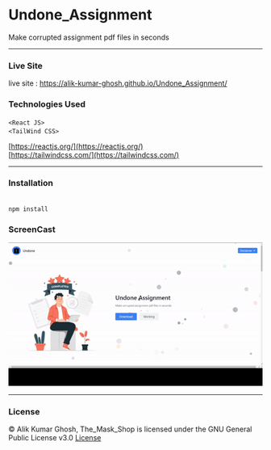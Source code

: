 # Undone_Assignment
Make corrupted assignment pdf files in seconds

---

### Live Site

live site : https://alik-kumar-ghosh.github.io/Undone_Assignment/

### Technologies Used
`<React JS> ` <br>
` <TailWind CSS> `<br>

[https://reactjs.org/](https://reactjs.org/) <br>
[https://tailwindcss.com/](https://tailwindcss.com/) <br>


---

### Installation 

```

npm install 

```
 
 ### ScreenCast
 
 ![alt text](src/assets/Undone.gif "screnCap")
 
 ---

 ### License
 
 © Alik Kumar Ghosh, The_Mask_Shop is licensed under the GNU General Public License v3.0 [License]()


